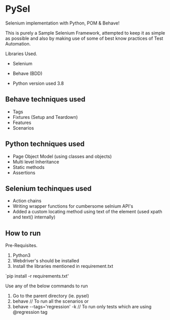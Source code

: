 # PySel
Selenium implementation with Python, POM &amp; Behave!

This is purely a Sample Selenium Framework, attempted to keep it as simple as possible and also by making use of some of best know practices of Test Automation.

Libraries Used.
- Selenium
- Behave (BDD)

- Python version used 3.8

## Behave techniques used

- Tags
- Fixtures (Setup and Teardown)
- Features
- Scenarios

## Python techniques used

- Page Object Model (using classes and objects)
- Multi level Inheritance
- Static methods
- Assertions

## Selenium techinques used

- Action chains
- Writing wrapper functions for cumbersome selnium API's
- Added a custom locating method using text of the element (used xpath and text() internally)

## How to run

Pre-Requisites.
1. Python3
2. Webdriver's should be installed
3. Install the libraries mentioned in requirement.txt

`pip install -r requirements.txt'

Use any of the below commands to run
1. Go to the parent directory (ie. pysel)
2. behave                                     // To run all the scenarios
  or
3. behave --tags='regression' -k              // To run only tests which are using @regression tag
